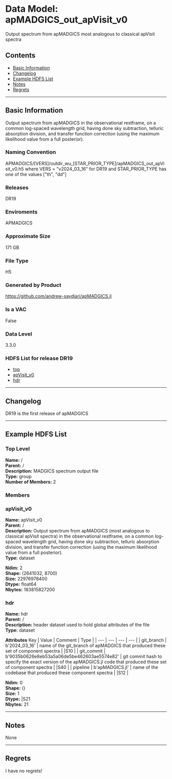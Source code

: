 # Data Model: apMADGICS_out_apVisit_v0


Output spectrum from apMADGICS most analogous to classical apVisit spectra


## Contents
- [Basic Information](#basic-information)
- [Changelog](#changelog)
- [Example HDFS List](#example-hdfs-list)
- [Notes](#notes)
- [Regrets](#regrets)
---

## Basic Information
Output spectrum from apMADGICS in the observational restframe, on a common log-spaced wavelength grid, having done sky subtraction, telluric absorption division, and transfer function correction (using the maximum likelihood value from a full posterior).

### Naming Convention
APMADGICS/[VERS]/outdir_wu_[STAR_PRIOR_TYPE]/apMADGICS_out_apVisit_v0.h5 where VERS = "v2024_03_16" for DR19 and STAR_PRIOR_TYPE has one of the values ["th", "dd"]

### Releases
DR19

### Enviroments
APMADGICS

### Approximate Size
171 GB

### File Type
H5

### Generated by Product
https://github.com/andrew-saydjari/apMADGICS.jl

### Is a VAC
False

### Data Level
3.3.0

### HDFS List for release DR19
  - [top](#top-level)
  - [apVisit_v0](#apVisit_v0)
  - [hdr](#hdr)

---

## Changelog
DR19 is the first release of apMADGICS

---
## Example HDFS List

### Top Level

**Name:** /\
**Parent:**  /\
**Description:** MADGICS spectrum output file\
**Type:** group\
**Number of Members:**  2



### Members


### apVisit_v0

**Name:** apVisit_v0\
**Parent:**  /\
**Description:** Output spectrum from apMADGICS (most analogous to classical apVisit spectra) in the observational restframe, on a common log-spaced wavelength grid, having done sky subtraction, telluric absorption division, and transfer function correction (using the maximum likelihood value from a full posterior).\
**Type:** dataset



**Ndim:** 2\
**Shape:** (2641032, 8700)\
**Size:** 22976978400\
**Dtype:** float64\
**Nbytes:** 183815827200


### hdr

**Name:** hdr\
**Parent:**  /\
**Description:** header dataset used to hold global attributes of the file\
**Type:** dataset

**Attributes**
Key | Value | Comment | Type |
| --- | --- | --- | --- |
| git_branch | b'2024_03_16' | name of the git_branch of apMADGICS that produced these set of component spectra | \|S10 |
| git_commit | b'9035b0626e8eb53a5a06de5be462603ae5574e82' | git commit hash to specify the exact version of the apMADGICS.jl code that produced these set of component spectra | \|S40 |
| pipeline | b'apMADGICS.jl' | name of the codebase that produced these component spectra | \|S12 |


**Ndim:** 0\
**Shape:** ()\
**Size:** 1\
**Dtype:** |S21\
**Nbytes:** 21



---
## Notes
None

---
## Regrets
I  have no regrets!
